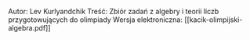 Autor: Lev Kurlyandchik
Treść: Zbiór zadań z algebry i teorii liczb przygotowujących do olimpiady
Wersja elektroniczna: [[kacik-olimpijski-algebra.pdf]]